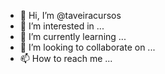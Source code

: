 - 👋 Hi, I’m @taveiracursos
- 👀 I’m interested in ...
- 🌱 I’m currently learning ...
- 💞️ I’m looking to collaborate on ...
- 📫 How to reach me ...

<!---
taveiracursos/taveiracursos is a ✨ special ✨ repository because its `README.md` (this file) appears on your GitHub profile.
You can click the Preview link to take a look at your changes.
--->
